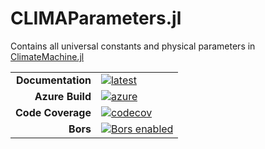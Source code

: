 # CLIMAParameters.jl

Contains all universal constants and physical parameters in [ClimateMachine.jl](https://github.com/CliMA/ClimateMachine.jl)

|||
|---------------------:|:----------------------------------------------|
| **Documentation**    | [![latest][docs-dev-img]][docs-dev-url]       |
| **Azure Build**      | [![azure][azure-img]][azure-url]              |
| **Code Coverage**    | [![codecov][codecov-img]][codecov-url]        |
| **Bors**             | [![Bors enabled][bors-img]][bors-url]         |

[docs-dev-img]: https://img.shields.io/badge/docs-dev-blue.svg
[docs-dev-url]: https://CliMA.github.io/CLIMAParameters.jl/dev/

[azure-img]: https://dev.azure.com/climate-machine/CLIMAParameters.jl/_apis/build/status/climate-machine.CLIMAParameters.jl?branchName=master
[azure-url]: https://dev.azure.com/climate-machine/CLIMAParameters.jl/_build/latest?definitionId=1&branchName=master

[codecov-img]: https://codecov.io/gh/CliMA/CLIMAParameters.jl/branch/master/graph/badge.svg
[codecov-url]: https://codecov.io/gh/CliMA/CLIMAParameters.jl

[bors-img]: https://bors.tech/images/badge_small.svg
[bors-url]: https://app.bors.tech/repositories/24020

